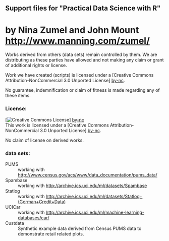 ## Support files for "Practical Data Science with R" 
# by Nina Zumel and John Mount http://www.manning.com/zumel/

Works derived from others (data sets) remain controlled by them.  We are distributing as these parties have allowed and not making any claim or grant of additional rights or license.

Work we have created (scripts) is licensed under a [Creative Commons Attribution-NonCommercial 3.0 Unported License] [by-nc].

No guarantee, indemnification or claim of fitness is made regarding any of these items.


### License: 

[![Creative Commons License](http://i.creativecommons.org/l/by-nc/3.0/88x31.png)] [by-nc]  
This work is licensed under a [Creative Commons Attribution-NonCommercial 3.0 Unported License] [by-nc].

No claim of license on derived works.


### data sets:

<dl>
  <dt>PUMS</dt>
  <dd>working with <a href="http://www.census.gov/acs/www/data_documentation/pums_data/">http://www.census.gov/acs/www/data_documentation/pums_data/</a> </dd>
  <dt>Spambase</dt>
  <dd>working with <a href="http://archive.ics.uci.edu/ml/datasets/Spambase">http://archive.ics.uci.edu/ml/datasets/Spambase</a></dd>
  <dt>Statlog</dt>
  <dd>working with <a href="http://archive.ics.uci.edu/ml/datasets/Statlog+(German+Credit+Data)">http://archive.ics.uci.edu/ml/datasets/Statlog+(German+Credit+Data)</a></dd>
  <dt>UCICar</dt>
  <dd>working with <a href="http://archive.ics.uci.edu/ml/machine-learning-databases/car/">http://archive.ics.uci.edu/ml/machine-learning-databases/car/</a></dd>
  <dt>Custdata</dt>
  <dd>Synthetic example data derived from Census PUMS data to demonstrate retail related plots.</dd>
</dl>



  [by-nc]: http://creativecommons.org/licenses/by-nc/3.0/ "Attribution-NonCommercial 3.0 Unported (CC BY-NC 3.0)"